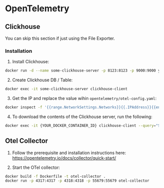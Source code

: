 # OpenTelemetry

## Clickhouse

You can skip this section if just using the File Exporter.

### Installation

1. Install Clickhouse:

```bash
docker run -d --name some-clickhouse-server -p 8123:8123 -p 9000:9000 yandex/clickhouse-server
```

2. Create Clickhouse DB / Table:

```bash
docker exec -it some-clickhouse-server clickhouse-client
```

3. Get the IP and replace the value wihin `opentelemetry/otel-config.yaml`:

```bash
docker inspect -f '{{range.NetworkSettings.Networks}}{{.IPAddress}}{{end}}' some-clickhouse-server
```

4. To download the contents of the Clickhouse server, run the following:

```bash
docker exec -it {YOUR_DOCKER_CONTAINER_ID} clickhouse-client --query="SELECT * FROM otel_events.otel_traces" --format=CSVWithNames > traces.csv
```

## Otel Collector

1. Follow the prerequisite and installation instructions here: https://opentelemetry.io/docs/collector/quick-start/

2. Start the OTel collector:

```bash
docker build -f Dockerfile -t otel-collector .
docker run -p 4317:4317 -p 4318:4318 -p 55679:55679 otel-collector
```
